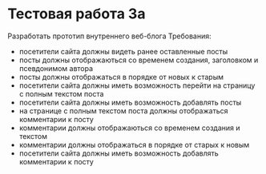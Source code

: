 # Тестовая работа 3а
Разработать прототип внутреннего веб-блога
Требования:
- посетители сайта должны видеть ранее оставленные посты
- посты должны отображаються со временем создания, заголовком и псевдонимом автора
- посты должны отображаться в порядке от новых к старым
- посетители сайта должны иметь возможность перейти на страницу с полным текстом поста
- посетители сайта должны иметь возможность добавлять посты
- на странице с полным текстом поста должны отображаться комментарии к посту
- комментарии должны отображаються со временем создания и текстом
- комментарии должны отображаться в порядке от старых к новым
- посетители сайта должны иметь возможность добавлять комментарии к посту
